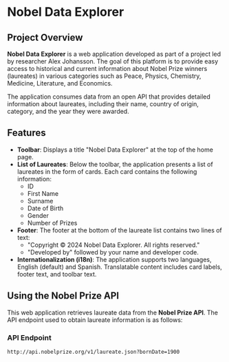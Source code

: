 # Nobel Data Explorer

## Project Overview

**Nobel Data Explorer** is a web application developed as part of a project led by researcher Alex Johansson. The goal of this platform is to provide easy access to historical and current information about Nobel Prize winners (laureates) in various categories such as Peace, Physics, Chemistry, Medicine, Literature, and Economics.

The application consumes data from an open API that provides detailed information about laureates, including their name, country of origin, category, and the year they were awarded.

## Features

- **Toolbar**: Displays a title "Nobel Data Explorer" at the top of the home page.
- **List of Laureates**: Below the toolbar, the application presents a list of laureates in the form of cards. Each card contains the following information:
  - ID
  - First Name
  - Surname
  - Date of Birth
  - Gender
  - Number of Prizes
- **Footer**: The footer at the bottom of the laureate list contains two lines of text:
  - "Copyright © 2024 Nobel Data Explorer. All rights reserved."
  - "Developed by" followed by your name and developer code.
- **Internationalization (i18n)**: The application supports two languages, English (default) and Spanish. Translatable content includes card labels, footer text, and toolbar text.

## Using the Nobel Prize API

This web application retrieves laureate data from the **Nobel Prize API**. The API endpoint used to obtain laureate information is as follows:

### API Endpoint

```http
http://api.nobelprize.org/v1/laureate.json?bornDate=1900
